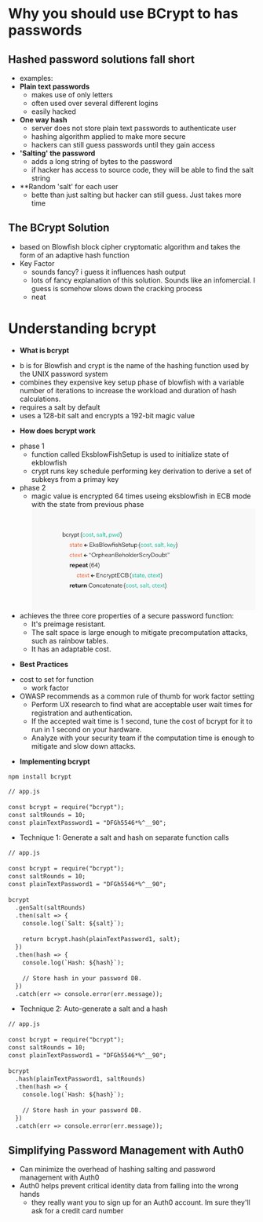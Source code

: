 # Why you should use BCrypt to has passwords
## Hashed password solutions fall short
- examples:
- **Plain text passwords**
  - makes use of only letters
  - often used over several different logins
  - easily hacked
- **One way hash**
  - server does not store plain text passwords to authenticate user
  - hashing algorithm applied to make more secure
  - hackers can still guess passwords until they gain access
- **'Salting' the password**
  - adds a long string of bytes to the password
  - if hacker has access to source code, they will be able to find the salt string
- **Random 'salt' for each user
  - bette than just salting but hacker can still guess.  Just takes more time

## The BCrypt Solution
* based on Blowfish block cipher cryptomatic algorithm and takes the form of an adaptive hash function
* Key Factor
  - sounds fancy? i guess it influences hash output 
  - lots of fancy explanation of this solution.  Sounds like an infomercial.  I guess is somehow slows down the cracking process
  - neat

# Understanding bcrypt

* **What is bcrypt**
- b is for Blowfish and crypt is the name of the hashing function used by the UNIX password system
- combines they expensive key setup phase of blowfish with a variable number of iterations to increase the workload and duration of hash calculations.  
- requires a salt by default
- uses a 128-bit salt and encrypts a 192-bit magic value 
* **How does bcrypt work**
- phase 1
  - function called EksblowFishSetup is used to initialize state of ekblowfish
  - crypt runs key schedule  performing key derivation to derive a set of subkeys from a primay key
- phase 2
  - magic value is encrypted 64 times useing eksblowfish in ECB mode with the state from previous phase
![bcrypt example](/assets/bcrypt-algo.png)
- achieves the three core properties of a secure password function:
  - It's preimage resistant.
  - The salt space is large enough to mitigate precomputation attacks, such as rainbow tables.
  - It has an adaptable cost.
* **Best Practices**
- cost to set for function
  - work factor
- OWASP recommends as a common rule of thumb for work factor setting
  - Perform UX research to find what are acceptable user wait times for registration and authentication.
  - If the accepted wait time is 1 second, tune the cost of bcrypt for it to run in 1 second on your hardware.
  - Analyze with your security team if the computation time is enough to mitigate and slow down attacks.

* **Implementing bcrypt**

```
npm install bcrypt
```
```
// app.js

const bcrypt = require("bcrypt");
const saltRounds = 10;
const plainTextPassword1 = "DFGh5546*%^__90";
```

* Technique 1: Generate a salt and hash on separate function calls
```
// app.js

const bcrypt = require("bcrypt");
const saltRounds = 10;
const plainTextPassword1 = "DFGh5546*%^__90";

bcrypt
  .genSalt(saltRounds)
  .then(salt => {
    console.log(`Salt: ${salt}`);

    return bcrypt.hash(plainTextPassword1, salt);
  })
  .then(hash => {
    console.log(`Hash: ${hash}`);

    // Store hash in your password DB.
  })
  .catch(err => console.error(err.message));
```
* Technique 2: Auto-generate a salt and a hash
```
// app.js

const bcrypt = require("bcrypt");
const saltRounds = 10;
const plainTextPassword1 = "DFGh5546*%^__90";

bcrypt
  .hash(plainTextPassword1, saltRounds)
  .then(hash => {
    console.log(`Hash: ${hash}`);

    // Store hash in your password DB.
  })
  .catch(err => console.error(err.message));
```

## Simplifying Password Management with Auth0
* Can minimize the overhead of hashing salting and password management with Auth0
* Auth0 helps prevent critical identity data from falling into the wrong hands
  - they really want you to sign up for an Auth0 account.  Im sure they'll ask for a credit card number